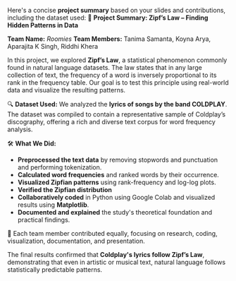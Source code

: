 Here's a concise **project summary** based on your slides and contributions, including the dataset used:
📘 **Project Summary: Zipf’s Law – Finding Hidden Patterns in Data**

**Team Name:** *Roomies*
**Team Members:** Tanima Samanta, Koyna Arya, Aparajita K Singh, Riddhi Khera

In this project, we explored **Zipf’s Law**, a statistical phenomenon commonly found in natural language datasets. The law states that in any large collection of text, the frequency of a word is inversely proportional to its rank in the frequency table. Our goal is to test this principle using real-world data and visualize the resulting patterns.

🔍 **Dataset Used:**
We analyzed the **lyrics of songs by the band COLDPLAY**. The dataset was compiled to contain a representative sample of Coldplay’s discography, offering a rich and diverse text corpus for word frequency analysis.

🛠️ **What We Did:**

* **Preprocessed the text data** by removing stopwords and punctuation and performing tokenization.
* **Calculated word frequencies** and ranked words by their occurrence.
* **Visualized Zipfian patterns** using rank-frequency and log-log plots.
* **Verified the Zipfian distribution**
* **Collaboratively coded** in Python using Google Colab and visualized results using **Matplotlib**.
* **Documented and explained** the study's theoretical foundation and practical findings.

🎯 Each team member contributed equally, focusing on research, coding, visualization, documentation, and presentation.

The final results confirmed that **Coldplay's lyrics follow Zipf’s Law**, demonstrating that even in artistic or musical text, natural language follows statistically predictable patterns.
